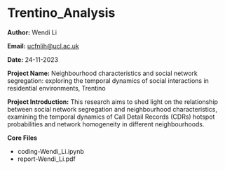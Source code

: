# Trentino_Analysis

**Author:** Wendi Li

**Email:** ucfnlih@ucl.ac.uk

**Date:** 24-11-2023

**Project Name:** Neighbourhood characteristics and social network segregation: exploring the temporal dynamics of social interactions in residential environments, Trentino

**Project Introduction:** This research aims to shed light on the relationship between social network segregation and neighbourhood characteristics, examining the temporal dynamics of Call Detail Records (CDRs) hotspot probabilities and network homogeneity in different neighbourhoods. 

**Core Files**

- coding-Wendi_Li.ipynb
- report-Wendi_Li.pdf
